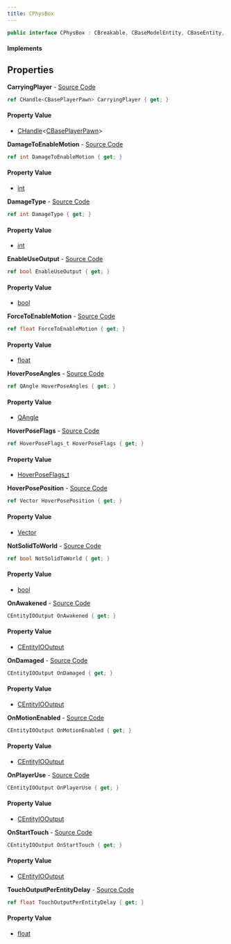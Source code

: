 ```yaml
---
title: CPhysBox
---
```


```csharp
public interface CPhysBox : CBreakable, CBaseModelEntity, CBaseEntity, CEntityInstance, ISchemaClass<CEntityInstance>, ISchemaClass<CBaseEntity>, ISchemaClass<CBaseModelEntity>, ISchemaClass<CBreakable>, ISchemaClass<CPhysBox>, ISchemaField, ISchemaClass, INativeHandle
```

#### Implements

## Properties

**CarryingPlayer** - [Source Code](https://github.com/swiftly-solution/swiftlys2/blob/master/managed/src/SwiftlyS2.Generated/Schemas/Interfaces/CPhysBox.cs#L44)

```csharp
ref CHandle<CBasePlayerPawn> CarryingPlayer { get; }
```

#### Property Value

- [CHandle](/docs/api/shared/natives/chandle-1)<[CBasePlayerPawn](/docs/api/shared/schemadefinitions/cbaseplayerpawn)>

**DamageToEnableMotion** - [Source Code](https://github.com/swiftly-solution/swiftlys2/blob/master/managed/src/SwiftlyS2.Generated/Schemas/Interfaces/CPhysBox.cs#L18)

```csharp
ref int DamageToEnableMotion { get; }
```

#### Property Value

- [int](https://learn.microsoft.com/dotnet/api/system.int32)

**DamageType** - [Source Code](https://github.com/swiftly-solution/swiftlys2/blob/master/managed/src/SwiftlyS2.Generated/Schemas/Interfaces/CPhysBox.cs#L16)

```csharp
ref int DamageType { get; }
```

#### Property Value

- [int](https://learn.microsoft.com/dotnet/api/system.int32)

**EnableUseOutput** - [Source Code](https://github.com/swiftly-solution/swiftlys2/blob/master/managed/src/SwiftlyS2.Generated/Schemas/Interfaces/CPhysBox.cs#L28)

```csharp
ref bool EnableUseOutput { get; }
```

#### Property Value

- [bool](https://learn.microsoft.com/dotnet/api/system.boolean)

**ForceToEnableMotion** - [Source Code](https://github.com/swiftly-solution/swiftlys2/blob/master/managed/src/SwiftlyS2.Generated/Schemas/Interfaces/CPhysBox.cs#L20)

```csharp
ref float ForceToEnableMotion { get; }
```

#### Property Value

- [float](https://learn.microsoft.com/dotnet/api/system.single)

**HoverPoseAngles** - [Source Code](https://github.com/swiftly-solution/swiftlys2/blob/master/managed/src/SwiftlyS2.Generated/Schemas/Interfaces/CPhysBox.cs#L24)

```csharp
ref QAngle HoverPoseAngles { get; }
```

#### Property Value

- [QAngle](/docs/api/shared/natives/qangle)

**HoverPoseFlags** - [Source Code](https://github.com/swiftly-solution/swiftlys2/blob/master/managed/src/SwiftlyS2.Generated/Schemas/Interfaces/CPhysBox.cs#L30)

```csharp
ref HoverPoseFlags_t HoverPoseFlags { get; }
```

#### Property Value

- [HoverPoseFlags_t](/docs/api/shared/schemadefinitions/hoverposeflags_t)

**HoverPosePosition** - [Source Code](https://github.com/swiftly-solution/swiftlys2/blob/master/managed/src/SwiftlyS2.Generated/Schemas/Interfaces/CPhysBox.cs#L22)

```csharp
ref Vector HoverPosePosition { get; }
```

#### Property Value

- [Vector](/docs/api/shared/natives/vector)

**NotSolidToWorld** - [Source Code](https://github.com/swiftly-solution/swiftlys2/blob/master/managed/src/SwiftlyS2.Generated/Schemas/Interfaces/CPhysBox.cs#L26)

```csharp
ref bool NotSolidToWorld { get; }
```

#### Property Value

- [bool](https://learn.microsoft.com/dotnet/api/system.boolean)

**OnAwakened** - [Source Code](https://github.com/swiftly-solution/swiftlys2/blob/master/managed/src/SwiftlyS2.Generated/Schemas/Interfaces/CPhysBox.cs#L36)

```csharp
CEntityIOOutput OnAwakened { get; }
```

#### Property Value

- [CEntityIOOutput](/docs/api/shared/schemadefinitions/centityiooutput)

**OnDamaged** - [Source Code](https://github.com/swiftly-solution/swiftlys2/blob/master/managed/src/SwiftlyS2.Generated/Schemas/Interfaces/CPhysBox.cs#L34)

```csharp
CEntityIOOutput OnDamaged { get; }
```

#### Property Value

- [CEntityIOOutput](/docs/api/shared/schemadefinitions/centityiooutput)

**OnMotionEnabled** - [Source Code](https://github.com/swiftly-solution/swiftlys2/blob/master/managed/src/SwiftlyS2.Generated/Schemas/Interfaces/CPhysBox.cs#L38)

```csharp
CEntityIOOutput OnMotionEnabled { get; }
```

#### Property Value

- [CEntityIOOutput](/docs/api/shared/schemadefinitions/centityiooutput)

**OnPlayerUse** - [Source Code](https://github.com/swiftly-solution/swiftlys2/blob/master/managed/src/SwiftlyS2.Generated/Schemas/Interfaces/CPhysBox.cs#L40)

```csharp
CEntityIOOutput OnPlayerUse { get; }
```

#### Property Value

- [CEntityIOOutput](/docs/api/shared/schemadefinitions/centityiooutput)

**OnStartTouch** - [Source Code](https://github.com/swiftly-solution/swiftlys2/blob/master/managed/src/SwiftlyS2.Generated/Schemas/Interfaces/CPhysBox.cs#L42)

```csharp
CEntityIOOutput OnStartTouch { get; }
```

#### Property Value

- [CEntityIOOutput](/docs/api/shared/schemadefinitions/centityiooutput)

**TouchOutputPerEntityDelay** - [Source Code](https://github.com/swiftly-solution/swiftlys2/blob/master/managed/src/SwiftlyS2.Generated/Schemas/Interfaces/CPhysBox.cs#L32)

```csharp
ref float TouchOutputPerEntityDelay { get; }
```

#### Property Value

- [float](https://learn.microsoft.com/dotnet/api/system.single)

